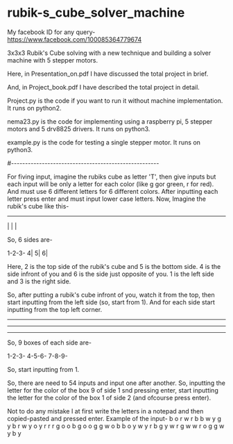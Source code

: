 # rubik-s_cube_solver_machine
My facebook ID for any query- https://www.facebook.com/100085364779674

3x3x3 Rubik's Cube solving with a new technique and building a solver machine with 5 stepper motors.

Here, in Presentation_on.pdf I have discussed the total project in brief.

And, in Project_book.pdf I have described the total project in detail.

Project.py is the code if you want to run it without machine implementation. It runs on python2.

nema23.py is the code for implementing using a raspberry pi, 5 stepper motors and 5 drv8825 drivers. It runs on python3.

example.py is the code for testing a single stepper motor. It runs on python3.

#-----------------------------------------------------

For fiving input, imagine the rubiks cube as letter 'T', then give inputs but each input will be only a letter for each color (like g gor green, r for red). And must use 6 different letters for 6 different colors. After inputting each letter press enter and must input lower case letters. Now, Imagine the rubik's cube like this-

---
 |
 |
 |

So, 6 sides are-

1-2-3-
  4|
  5|
  6|

Here, 2 is the top side of the rubik's cube and 5 is the bottom side. 4 is the side infront of you and 6 is the side just opposite of you. 1 is the left side and 3 is the right side.

So, after putting a rubik's cube infront of you, watch it from the top, then start inputting from the left side (so, start from 1). And for each side start inputting from the top left corner.

---
---
---

So, 9 boxes of each side are-

1-2-3-
4-5-6-
7-8-9-

So, start inputting from 1.

So, there are need to 54 inputs and input one after another. So, inputting the letter for the color of the box 9 of side 1 snd pressing enter, start inputting the letter for the color of the box 1 of side 2 (and ofcourse press enter). 

Not to do any mistake I at first write the letters in a notepad and then copied-pasted and pressed enter. Example of the input-
b
o
r
w
r
b
b
w
y
g
y
b
r
w
y
o
y
r
r
r
g
o
o
b
g
o
o
g
g
w
o
b
b
o
y
w
y
r
b
g
y
w
r
g
w
w
r
o
g
g
w
y
b
y
